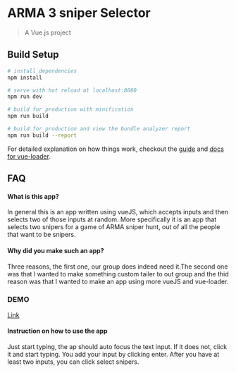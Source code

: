 # ARMA 3 sniper Selector

> A Vue.js project

## Build Setup

``` bash
# install dependencies
npm install

# serve with hot reload at localhost:8080
npm run dev

# build for production with minification
npm run build

# build for production and view the bundle analyzer report
npm run build --report
```

For detailed explanation on how things work, checkout the [guide](http://vuejs-templates.github.io/webpack/) and [docs for vue-loader](http://vuejs.github.io/vue-loader).

## FAQ

#### What is this app?
In general this is an app written using vueJS, which accepts inputs and then selects two of those inputs at random. More specifically it is an app that selects two snipers for a game of ARMA sniper hunt, out of all the people that want to be snipers.

#### Why did you make such an app?  
Three reasons, the first one, our group does indeed need it.The second one was that I wanted to make something custom tailer to out group and the thid reason was that I wanted to make an app using more vueJS and vue-loader.

### DEMO
[Link](http://guru.mobiusit.net/sniper-selector/)
#### Instruction on how to use the app
Just start typing, the ap should auto focus the text input. If it does not, click it and start typing. You add your input by clicking enter. After you have at least two inputs, you can click select snipers.
